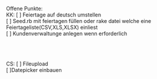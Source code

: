 Offene Punkte:
<br>
KK:   [ ] Feiertage auf deutsch umstellen <br>
      [ ] Seed.rb mit feiertagen füllen oder rake datei welche eine Feiertageliste(CSV,XLS,XLSX) einliest<br>
      [ ] Kundenverwaltunge anlegen wenn erforderlich<br>
<br>
<br>
<br>


CS:   [ ] Fileupload<br>
      [ ]Datepicker einbauen
